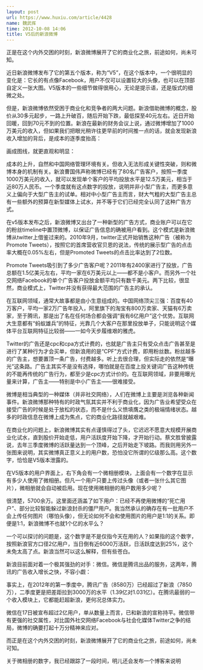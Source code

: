 ```yaml
---
layout: post
url: https://www.huxiu.com/article/4428
name: 魏武挥
time: 2012-10-08 14:06
title: V5后的新浪微博
---
```

正是在这个内外交困的时刻，新浪微博展开了它的商业化之旅，前途如何，尚未可知。

近日新浪微博发布了它的第五个版本，称为“V5”，在这个版本中，一个很明显的变化是：它长的有点像Facebook，用户不仅可以设置较大的头像，也可以在顶部自定义一张大图。V5版本的一些细节做得很用心，无论是提示语，还是版式的细微之处。

但是，新浪微博依然受困于商业化和竞争者的两大问题。新浪借助微博的概念，股价从30多元起步，一路上升破百，随后开始下跌，最低探至40元左右。近日开始回暖，回到70元不到的位置。新浪在最新的财务会议上说，通过微博增加了1000万美元的收入，但如果我们把眼光稍许往更早前的时间推一点的话，就会发现新浪收入增加的背后，是成本的逐季度抬高：

画成图线，就更直观和明显：

成本的上升，自然和中国网络管理环境有关。但收入无法形成关键性突破，则和微博本身的机制有关。新浪曹国伟声称微博已经有了80名广告客户，按照一季度1000万美元的收入，就可以发现单个客户的平均投放水平是12.5万美元，相当于近80万人民币。一个季度就有这点数字的投放，说明并非小型广告主，而更多意义上偏向于大型广告主的试单。相对中小型广告主而言，财大气粗的大型广告主总有一些额外的预算在新型媒体上试水，并不等于它们已经完全认同了这种广告方式。

在v5版本发布之后，新浪微博又出台了一种新型的广告方式，商业账户可以在它的粉丝timeline中置顶微博，以保证广告信息的确被用户看到。这个模式是新浪微博从twitter上借鉴过来的。2010年9月，twitter正式开始销售这种广告（被称为Promote Tweets），按照它的首席营收官贝恩的说法，传统的展示型广告的点击率大概在0.05%左右，但是Promoted Tweets的点击比率达到了2位数。

Promote Tweets吸引到了多少广告客户呢？2011年有2400家进行了投放，广告总额在1.5亿美元左右，平均一家在6万美元以上——都不是小客户。而另外一个社交网络Facebook的单个广告客户投放金额平均只有数千美元。两下比较，很显然，商业模式上，Twitter并没有获得最大范围的广告主的承认。

在互联网领域，通常大故事都是由小生意组成的。中国网络顶尖三强：百度有40万客户，平均一家2万广告年投入，阿里旗下的淘宝有800万卖家、天猫有6万卖家，至于腾讯，那是出了名在任何场合都会强调“我有6亿用户”这个优势。互联网大生意都有“蚂蚁雄兵”的特征，光靠几个大客户在那里投放单子，只能说明这个媒体平台互联网特征比较弱——一如今天步履维艰的雅虎。

Twitter的广告还是cpc和cpa方式计费的，也就是广告主只有受众点击广告甚至是进行了某种行为才会买单，但新浪用的是“CPF”方式计费，即用粉丝数。粉丝越多的广告主，想要置顶一条广告，付费越多。听上去很合理，但实际走的依然是“曝光”这条路。广告主其实不是没有选择，哪怕就是在百度上投关键词广告这种传统的不能再传统的广告行为，都至少是cpc方式计价的。在互联网领域，非要用曝光量来计算，广告主——特别是中小广告主——很难接受。

微博是相当典型的一种媒体（并非社交网络），人们在微博上主要是浏览各种新闻事件。新浪微博那种特有的时政气氛其实并不利于商业化，因为广告业希望受众在接受广告的时候是处于放松的状态，而不是什么义愤填膺之类的极端情绪状态。越多的时政信息在微博上成为焦点，它的商业化路径就越艰难。

在商业化的问题上，新浪微博其实有点谨慎得过了头，它迟迟不愿意大规模开展商业化试水，直到股价开始走低，用户活跃度开始下降，才开始行动。蔡文胜曾披露说，去年三季度微博的活跃量达到一个顶峰，之后开始走下坡路。而我则用另外一张图来说明，其实微博真正意义上的用户数，恐怕没它所谓的亿级那么高。这个数字，恰恰是V5版本泄露的。

在V5版本的用户界面上，右下角会有一个微相册模块，上面会有一个数字在显示有多少人使用了微相册。但凡一个用户只要上传过头像（或者一张什么其它图片），微相册就会自动被启用。现在使用微相册的用户数用多少呢？

很清楚，5700余万。这里面还涵盖了如下用户：已经不再使用微博的“死亡用户”、部分比较智能躲过新浪封杀的僵尸用户。我当然承认的确存在有一批用户不会上传任何图片（哪怕头像），但无论如何不会和使用图片的用户是1:1的关系。即便是1:1，新浪微博不也就1个亿的水平么？

一个可以探讨的问题是，这个数字是不是仅指今天在用的人？如果指的这个数字，按照新浪官方口径2亿用户，当日倒有近6000万活跃，日活跃度达到25%，这个未免太高了点。新浪当然可以这么解释，但有些苍白。

新浪目前面对着一个极其强劲的对手：微信。微信是腾讯出品的服务，这两年，腾讯的广告收入增长之快，不容小觑：

事实上，在2012年的第一季度中，腾讯广告（8580万）已经超过了新浪（7850万），二季度更是把差距拉到3000万的水平（1.39亿对1.031亿）。在腾讯最弱的一个收入模块上，它都能赶超新浪，更何况总体实力。

微信在17日被宣布超过2亿用户，单从数量上而言，已和新浪的宣称持平。微信带有更强的社交属性，对比国外社交网络Facebook与社会化媒体Twitter之争的结局，微博的确要打起十万分精神来应对。

而正是在这个内外交困的时刻，新浪微博展开了它的商业化之旅，前途如何，尚未可知。

关于微相册的数字，我已经跟踪了一段时间，明儿还会发布一个博客来说明

